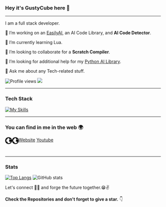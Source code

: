 ### Hey it's GustyCube here 👋

---

I am a full stack developer.
 
 🔭 I’m working on an [EasilyAI](https://github.com/GustyCube/EasilyAI), an AI Code Library, and **AI Code Detector**.
 
 🌱 I’m currently learning Lua.
 
 👯 I’m looking to collaborate for a **Scratch Compiler**.
 
 🤔 I’m looking for additional help for my [Python AI Library](https://github.com/GustyCube/EasilyAI).
 
 💬 Ask me about any Tech-related stuff.


![Profile views](https://gpvc.arturio.dev/GustyCube)  <img src="https://img.shields.io/github/followers/GustyCube?label=Follow" style=" float:left, margin-right:10px" />


---


### Tech Stack

[![My Skills](https://skillicons.dev/icons?i=js,ts,html,css,svelte,react,bootstrap,tailwind,php,wordpress,vercel,netlify,nodejs,express,npm,yarn,vitest,java,python,mysql,mongodb,cloudflare,tensorflow,pytorch,godot,unity,robloxstudio,p5js,docker,nginx,postman,gradle,git,github,gitlab,arduino,raspberrypi,linux,ubuntu,windows,apple,vscode,webstorm,idea,pycharm,discord,discordjs,bots,md,notion,figma,swift,bash,powershell,electron)](https://skillicons.dev)


---


### You can find in me in the web 🌍
<img align="left" alt="GustyCube" width="22px" src="https://raw.githubusercontent.com/iconic/open-iconic/master/svg/globe.svg" />[Website]
<img align="left" alt="GustyCube" width="22px" src="https://raw.githubusercontent.com/iconic/open-iconic/master/svg/globe.svg" />[Youtube]


<br/>

---

### Stats
[![Top Langs](https://github-readme-stats.vercel.app/api/top-langs/?username=anuraghazra)](https://github.com/anuraghazra/github-readme-stats) ![GitHub stats](https://github-readme-stats.vercel.app/api?username=GustyCube&show_icons=true&hide_border=true)


Let's connect 👨‍💻 and forge the future together.😁✌

**Check the Repositories and don't forget to give a star.** 👇


[website]: https://gustycube.xyz
[youtube]: https://youtube.com/@GustyCube
